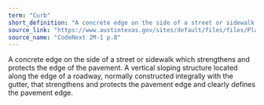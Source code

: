 ```yaml
---
term: "Curb"
short_definition: "A concrete edge on the side of a street or sidewalk."
source_link: "https://www.austintexas.gov/sites/default/files/files/Planning/CodeNEXT/ALDC_PRD_23_LandDevelopmentCode_Combined_2017_0130_web.pdf"
source_name: "CodeNext 2M-1 p.8"
---
```

A concrete edge on the side of a street or sidewalk which strengthens and protects the edge of the pavement.
A vertical sloping structure located along the edge of a roadway, normally constructed integrally with the gutter, that strengthens and protects the pavement edge and clearly defines the pavement edge.

